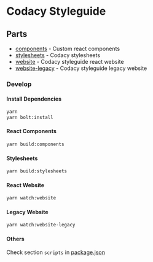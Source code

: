 # Codacy Styleguide

## Parts

* [components](./components) - Custom react components
* [stylesheets](./stylesheets) - Codacy stylesheets
* [website](./website) - Codacy styleguide react website
* [website-legacy](./website-legacy) - Codacy styleguide legacy website

### Develop

#### Install Dependencies

```sh
yarn
yarn bolt:install
```

#### React Components

```sh
yarn build:components
```

#### Stylesheets

```sh
yarn build:stylesheets
```

#### React Website

```sh
yarn watch:website
```

#### Legacy Website

```sh
yarn watch:website-legacy
```

#### Others

Check section `scripts` in [package.json](./package.json)
